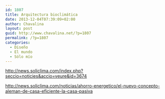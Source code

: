 ```yaml
---
id: 1807
title: Arquitectura bioclimática
date: 2013-12-04T07:39:09+02:00
author: Chavalina
layout: post
guid: http://www.chavalina.net/?p=1807
permalink: /?p=1807
categories:
  - Diseño
  - El mundo
  - Sólo mío
---
```

http://news.soliclima.com/index.php?seccio=noticies&accio=veure&id=3674

http://news.soliclima.com/noticias/ahorro-energetico/el-nuevo-concepto-aleman-de-casa-eficiente-la-casa-pasiva